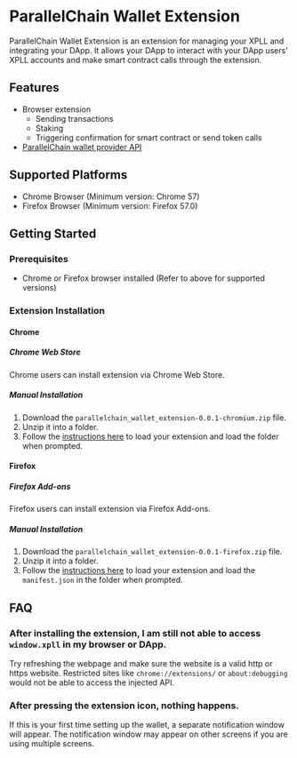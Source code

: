 # ParallelChain Wallet Extension

ParallelChain Wallet Extension is an extension for managing your XPLL and integrating your DApp.
It allows your DApp to interact with your DApp users' XPLL accounts and make smart contract calls through the extension.

## Features

- Browser extension
  - Sending transactions
  - Staking
  - Triggering confirmation for smart contract or send token calls
- [ParallelChain wallet provider API](./provider/intro.md)

## Supported Platforms

- Chrome Browser (Minimum version: Chrome 57)
- Firefox Browser (Minimum version: Firefox 57.0)

## Getting Started

### Prerequisites

- Chrome or Firefox browser installed (Refer to above for supported versions)

### Extension Installation

#### Chrome

##### Chrome Web Store

Chrome users can install extension via Chrome Web Store.

##### Manual Installation

1. Download the `parallelchain_wallet_extension-0.0.1-chromium.zip` file.
2. Unzip it into a folder.
3. Follow the [instructions here][1] to load your extension and load the folder when prompted.

[1]: https://developer.chrome.com/docs/extensions/mv3/getstarted/development-basics/#load-unpacked

#### Firefox

##### Firefox Add-ons

Firefox users can install extension via Firefox Add-ons.

##### Manual Installation

1. Download the `parallelchain_wallet_extension-0.0.1-firefox.zip` file.
2. Unzip it into a folder.
3. Follow the [instructions here][2] to load your extension and load the `manifest.json` in the folder when prompted.

[2]: https://extensionworkshop.com/documentation/develop/temporary-installation-in-firefox/

## FAQ

### After installing the extension, I am still not able to access `window.xpll` in my browser or DApp.

Try refreshing the webpage and make sure the website is a valid http or https website.
Restricted sites like `chrome://extensions/` or `about:debugging` would not be able to access the injected API.

### After pressing the extension icon, nothing happens.

If this is your first time setting up the wallet, a separate notification window will appear. The notification window may appear on other screens if you are using multiple screens.
